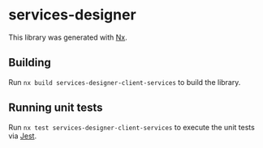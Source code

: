 # services-designer

This library was generated with [Nx](https://nx.dev).

## Building

Run `nx build services-designer-client-services` to build the library.

## Running unit tests

Run `nx test services-designer-client-services` to execute the unit tests via [Jest](https://jestjs.io).
